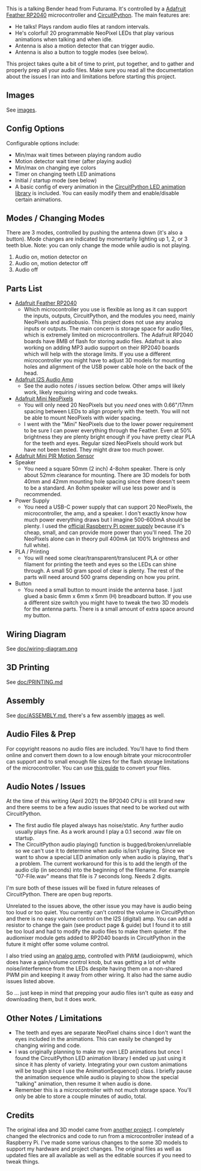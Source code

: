 This is a talking Bender head from Futurama. It's controlled by a [Adafruit Feather RP2040](https://www.adafruit.com/product/4884) microcontroller and [CircuitPython](https://circuitpython.org/). The main features are:

* He talks! Plays random audio files at random intervals.
* He's colorful! 20 programmable NeoPixel LEDs that play various animations when talking and when idle.
* Antenna is also a motion detector that can trigger audio.
* Antenna is also a button to toggle modes (see below).

This project takes quite a bit of time to print, put together, and to gather and properly prep all your audio files. Make sure you read all the documentation about the issues I ran into and limitations before starting this project.

## Images
See [images](https://github.com/bhilimon/bender/tree/main/images).

## Config Options
Configurable options include:
* Min/max wait times between playing random audio
* Motion detector wait timer (after playing audio)
* Min/max on changing eye colors
* Timer on changing teeth LED animations
* Initial / startup mode (see below)
* A basic config of every animation in the [CircuitPython LED animation library](https://circuitpython.readthedocs.io/projects/led-animation/en/latest/index.html) is included. You can easily modify them and enable/disable certain animations.

## Modes / Changing Modes
There are 3 modes, controlled by pushing the antenna down (it's also a button). Mode changes are indicated by momentarily lighting up 1, 2, or 3 teeth blue. Note: you can only change the mode while audio is not playing.
1. Audio on, motion detector on
2. Audio on, motion detector off
3. Audio off

## Parts List
* [Adafruit Feather RP2040](https://www.adafruit.com/product/4884)
  * Which microcontroller you use is flexible as long as it can support the inputs, outputs, CircuitPython, and the modules you need, mainly NeoPixels and audiobusio. This project does not use any analog inputs or outputs. The main concern is storage space for audio files, which is extremely limited on microcontrollers. The Adafruit RP2040 boards have 8MB of flash for storing audio files. Adafruit is also working on adding MP3 audio support on their RP2040 boards which will help with the storage limits. If you use a different microcontroller you might have to adjust 3D models for mounting holes and alignment of the USB power cable hole on the back of the head.
* [Adafruit I2S Audio Amp](https://www.adafruit.com/product/3006)
  * See the audio notes / issues section below. Other amps will likely work, likely requiring wiring and code tweaks.
* [Adafruit Mini NeoPixels](https://www.adafruit.com/product/2959)
  * You will only need 20 NeoPixels but you _need_ ones with 0.66"/17mm spacing between LEDs to align properly with the teeth. You will not be able to mount NeoPixels with wider spacing.
  * I went with the "Mini" NeoPixels due to the lower power requirement to be sure I can power everything through the Feather. Even at 50% brightness they are plenty bright enough if you have pretty clear PLA for the teeth and eyes. Regular sized NeoPixels should work but have not been tested. They might draw too much power.
* [Adafruit Mini PIR Motion Sensor](https://www.adafruit.com/product/4871) 
* Speaker
  * You need a square 50mm (2 inch) 4-8ohm speaker. There is only about 52mm clearance for mounting. There are 3D models for both 40mm and 42mm mounting hole spacing since there doesn't seem to be a standard. An 8ohm speaker will use less power and is recommended.
* Power Supply
  * You need a USB-C power supply that can support 20 NeoPixels, the microcontroller, the amp, and a speaker. I don't exactly know how much power everything draws but I imagine 500-600mA should be plenty. I used the [official Raspberry Pi power supply](https://www.adafruit.com/product/4298) because it's cheap, small, and can provide more power than you'll need. The 20 NeoPixels alone can in theory pull 400mA (at 100% brightness and full white).
* PLA / Printing
  * You will need some clear/transparent/translucent PLA or other filament for printing the teeth and eyes so the LEDs can shine through. A small 50 gram spool of clear is plenty. The rest of the parts will need around 500 grams depending on how you print.
* Button
  * You need a small button to mount inside the antenna base. I just glued a basic 6mm x 6mm x 5mm (H) breadboard button. If you use a different size switch you might have to tweak the two 3D models for the antenna parts. There is a small amount of extra space around my button.

## Wiring Diagram
See [doc/wiring-diagram.png](https://github.com/bhilimon/bender/blob/main/doc/wiring-diagram.png)

## 3D Printing
See [doc/PRINTING.md](https://github.com/bhilimon/bender/blob/main/doc/PRINTING.md)

## Assembly
See [doc/ASSEMBLY.md](https://github.com/bhilimon/bender/blob/main/doc/ASSEMBLY.md), there's a few assembly [images](https://github.com/bhilimon/bender/tree/main/images) as well.

## Audio Files & Prep
For copyright reasons no audio files are included. You'll have to find them online and convert them down to a low enough bitrate your microcontroller can support and to small enough file sizes for the flash storage limitations of the microcontroller. You can use [this guide](https://learn.adafruit.com/microcontroller-compatible-audio-file-conversion) to convert your files.

## Audio Notes / Issues
At the time of this writing (April 2021) the RP2040 CPU is still brand new and there seems to be a few audio issues that need to be worked out with CircuitPython.
  * The first audio file played always has noise/static. Any further audio usually plays fine. As a work around I play a 0.1 second .wav file on startup.
  * The CircuitPython audio playing() function is bugged/broken/unreliable so we can't use it to determine when audio is/isn't playing. Since we want to show a special LED animation only when audio is playing, that's a problem. The current workaround for this is to add the length of the audio clip (in seconds) into the beginning of the filename. For example "07-File.wav" means that file is 7 seconds long. Needs 2 digits.

I'm sure both of these issues will be fixed in future releases of CircuitPython. There are open bug reports.

Unrelated to the issues above, the other issue you may have is audio being too loud or too quiet. You currently can't control the volume in CircuitPython and there is no easy volume control on the I2S (digital) amp. You can add a resistor to change the gain (see product page & guide) but I found it to still be too loud and had to modify the audio files to make them quieter. If the audiomixer module gets added to RP2040 boards in CircuitPython in the future it might offer some volume control.

I also tried using an [analog amp](https://www.adafruit.com/product/2130), controlled with PWM (audioiopwm), which does have a gain/volume control knob, but was getting a lot of white noise/interference from the LEDs despite having them on a non-shared PWM pin and keeping it away from other wiring. It also had the same audio issues listed above.

So ... just keep in mind that prepping your audio files isn't quite as easy and downloading them, but it does work.

## Other Notes / Limitations
 * The teeth and eyes are separate NeoPixel chains since I don't want the eyes included in the animations. This can easily be changed by changing wiring and code. 
 * I was originally planning to make my own LED animations but once I found the CircuitPython LED animation library I ended up just using it since it has plenty of variety. Integrating your own custom animations will be tough since I use the AnimationSequence() class. I briefly pause the animation sequence while audio is playing to show the special "talking" animation, then resume it when audio is done.
 * Remember this is a microcontroller with not much storage space. You'll only be able to store a couple minutes of audio, total. 
 
## Credits
The original idea and 3D model came from [another project](https://www.thingiverse.com/thing:4384974). I completely changed the electronics and code to run from a microcontroller instead of a Raspberry Pi. I've made some various changes to the some 3D models to support my hardware and project changes. The original files as well as updated files are all available as well as the editable sources if you need to tweak things.